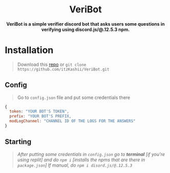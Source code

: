 <h1 align="center">VeriBot</h1>
<h4 align="center">VeriBot is a simple verifier discord bot that asks users some questions in verifying using discord.js/@.12.5.3 npm.</h4>

# Installation
>
> Download this [repo](https://github.com/itzKashii/VeriBot) or `git clone https://github.com/itzKashii/VeriBot.git`

## Config
>
> Go to `config.json` file and put some credentials there
```js
{
  token: "YOUR BOT'S TOKEN",
  prefix: "YOUR BOT'S PREFIX,
  modLogChannel: "CHANNEL ID OF THE LOGS FOR THE ANSWERS"
}
```
## Starting
>
> *After putting some credentials in `config.json` go to **terminal** [if you're using replit]*
> *and do `npm i` [installs the npms that are there in `package.json`]*
> *If manual, do `npm i disord.js/@.12.5.3`*
